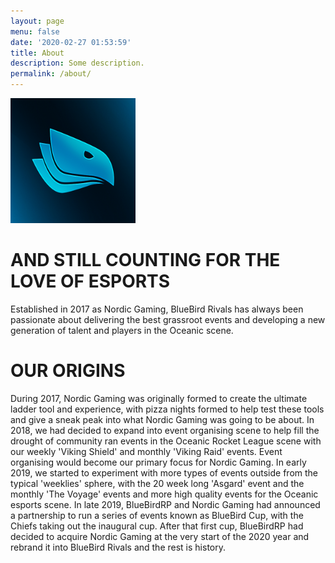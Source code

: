 ```yaml
---
layout: page
menu: false
date: '2020-02-27 01:53:59'
title: About
description: Some description.
permalink: /about/
---
```


<img class="img-rounded" src="/assets/img/uploads/profile.jpg" width="200">

# AND STILL COUNTING FOR THE LOVE OF ESPORTS
Established in 2017 as Nordic Gaming, BlueBird Rivals has always been passionate about delivering the best grassroot events and developing a new generation of talent and players in the Oceanic scene.

# OUR ORIGINS
During 2017, Nordic Gaming was originally formed to create the ultimate ladder tool and experience, with pizza nights formed to help test these tools and give a sneak peak into what Nordic Gaming was going to be about. 
In 2018, we had decided to expand into event organising scene to help fill the drought of community ran events in the Oceanic Rocket League scene with our weekly 'Viking Shield' and monthly 'Viking Raid' events. Event organising would become our primary focus for Nordic Gaming. 
In early 2019, we started to experiment with more types of events outside from the typical 'weeklies' sphere, with the 20 week long 'Asgard' event and the monthly 'The Voyage' events and more high quality events for the Oceanic esports scene. 
In late 2019, BlueBirdRP and Nordic Gaming had announced a partnership to run a series of events known as BlueBird Cup, with the Chiefs taking out the inaugural cup. After that first cup, BlueBirdRP had decided to acquire Nordic Gaming at the very start of the 2020 year and rebrand it into BlueBird Rivals and the rest is history.
